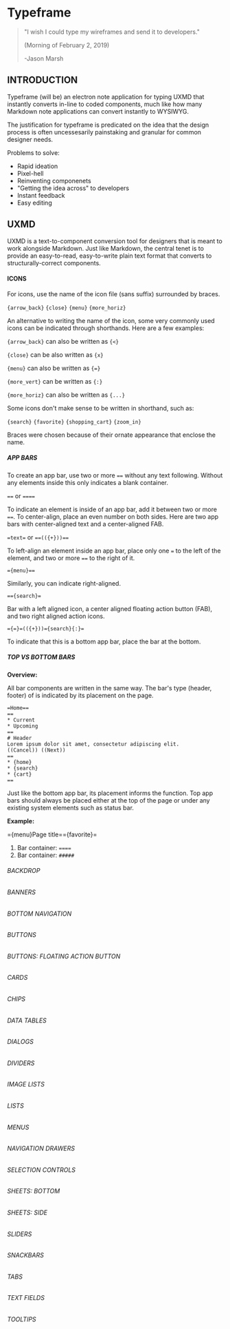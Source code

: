 # Typeframe

> "I wish I could type my wireframes and send it to developers."
>
> (Morning of February 2, 2019)
>
> -Jason Marsh



## INTRODUCTION

Typeframe (will be) an electron note application for typing UXMD that instantly converts in-line to coded components, much like how many Markdown note applications can convert instantly to WYSIWYG.

The justification for typeframe is predicated on the idea that the design process is often uncessesarily painstaking and granular for common designer needs.

Problems to solve:

* Rapid ideation
* Pixel-hell
* Reinventing componenets
* "Getting the idea across" to developers
* Instant feedback
* Easy editing



## UXMD

UXMD is a text-to-component conversion tool for designers that is meant to work alongside Markdown. Just like Markdown, the central tenet is to provide an easy-to-read, easy-to-write plain text format that converts to structurally-correct components.

#### ICONS

For icons, use the name of the icon file (sans suffix) surrounded by braces.



`{arrow_back}` `{close}` `{menu}` `{more_horiz}`



An alternative to writing the name of the icon, some very commonly used icons can be indicated through shorthands. Here are a few examples:



`{arrow_back}` can also be written as `{<}`

`{close}` can be also written as `{x}`

`{menu}` can also be written as `{=}`

`{more_vert}` can be written as `{:}`

`{more_horiz}` can also be written as `{...}`



Some icons don't make sense to be written in shorthand, such as:



`{search}` `{favorite}` `{shopping_cart}` `{zoom_in}`



Braces were chosen because of their ornate appearance that enclose the name.



##### APP BARS
To create an app bar, use two or more `==` without any text following. Without any elements inside this only indicates a blank container.



`==` or `====`



To indicate an element is inside of an app bar, add it between two or more `==`. To center-align, place an even number on both sides. Here are two app bars with center-aligned text and a center-aligned FAB.



`=text=` or `==(({+}))==`



To left-align an element inside an app bar, place only one `=` to the left of the element, and two or more `==` to the right of it.



`={menu}==`



Similarly, you can indicate right-aligned.



`=={search}=`



Bar with a left aligned icon, a center aligned floating action button (FAB), and two right aligned action icons.



`={=}=(({+}))={search}{:}=`








To indicate that this is a bottom app bar, place the bar at the bottom.

##### TOP VS BOTTOM BARS
**Overview:**

All bar components are written in the same way. The bar's type (header, footer) of is indicated by its placement on the page.

```
=Home==
==
* Current
* Upcoming
==
# Header
Lorem ipsum dolor sit amet, consectetur adipiscing elit.
((Cancel)) ((Next))
==
* {home}
* {search}
* {cart}
==

```




Just like the bottom app bar, its placement informs the function. Top app bars should always be placed either at the top of the page or under any existing system elements such as status bar.

**Example:**

={menu}Page title=={favorite}=

1. Bar container:
   `====`
2. Bar container:
   `#####`

###### BACKDROP

###### BANNERS
###### BOTTOM NAVIGATION
###### BUTTONS
###### BUTTONS: FLOATING ACTION BUTTON
###### CARDS
###### CHIPS
###### DATA TABLES
###### DIALOGS
###### DIVIDERS
###### IMAGE LISTS
###### LISTS
###### MENUS
###### NAVIGATION DRAWERS
###### SELECTION CONTROLS
###### SHEETS: BOTTOM
###### SHEETS: SIDE
###### SLIDERS
###### SNACKBARS
###### TABS
###### TEXT FIELDS
###### TOOLTIPS
